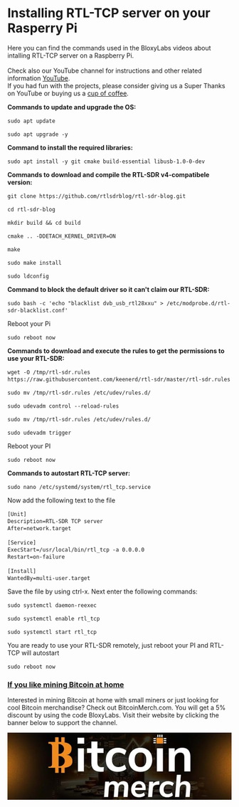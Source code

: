 # Installing RTL-TCP server on your Rasperry Pi
Here you can find the commands used in the BloxyLabs videos about intalling RTL-TCP server on a Raspberry Pi.
<br>
<br>
Check also our YouTube channel for instructions and other related information [YouTube](https://www.youtube.com/@bloxylabs "YouTube").
<br>
If you had fun with the projects, please consider giving us a Super Thanks on YouTube or buying us a [cup of coffee](https://www.buymeacoffee.com/bloxylabs "cupofcoffee").

**Commands to update and upgrade the OS:**

```
sudo apt update
```
```
sudo apt upgrade -y
```


**Command to install the required libraries:**

```
sudo apt install -y git cmake build-essential libusb-1.0-0-dev
```

**Commands to download and compile the RTL-SDR v4-compatibele version:**

```
git clone https://github.com/rtlsdrblog/rtl-sdr-blog.git
```
```
cd rtl-sdr-blog
```
```
mkdir build && cd build
```
```
cmake .. -DDETACH_KERNEL_DRIVER=ON
```
```
make
```
```
sudo make install
```
```
sudo ldconfig
```
**Command to block the default driver so it can't claim our RTL-SDR:**

```
sudo bash -c 'echo "blacklist dvb_usb_rtl28xxu" > /etc/modprobe.d/rtl-sdr-blacklist.conf'
```
Reboot your Pi
```
sudo reboot now
```

**Commands to download and execute the rules to get the permissions to use your RTL-SDR:**

```
wget -O /tmp/rtl-sdr.rules https://raw.githubusercontent.com/keenerd/rtl-sdr/master/rtl-sdr.rules
```
```
sudo mv /tmp/rtl-sdr.rules /etc/udev/rules.d/
```
```
sudo udevadm control --reload-rules
```
```
sudo mv /tmp/rtl-sdr.rules /etc/udev/rules.d/
```
```
sudo udevadm trigger
```
Reboot your PI
```
sudo reboot now
```

**Commands to autostart RTL-TCP server:**

```
sudo nano /etc/systemd/system/rtl_tcp.service
```
Now add the following text to the file

```
[Unit]
Description=RTL-SDR TCP server
After=network.target

[Service]
ExecStart=/usr/local/bin/rtl_tcp -a 0.0.0.0
Restart=on-failure

[Install]
WantedBy=multi-user.target
```
Save the file by using ctrl-x. Next enter the following commands:

```
sudo systemctl daemon-reexec
```
```
sudo systemctl enable rtl_tcp
```
```
sudo systemctl start rtl_tcp
```
You are ready to use your RTL-SDR remotely, just reboot your PI and RTL-TCP will autostart
```
sudo reboot now
```
<h3><u>If you like mining Bitcoin at home</u></h3>
Interested in mining Bitcoin at home with small miners or just looking for cool Bitcoin merchandise? Check out BitcoinMerch.com. You will get a 5% discount by using the code BloxyLabs. Visit their website by clicking the banner below to support the channel.

[![Alt text](bitcoinmergebanner.jpg)](https://bitcoinmerch.com?aff=706)
